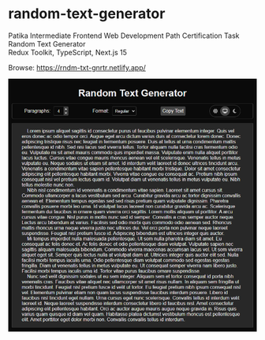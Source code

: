 # random-text-generator
Patika Intermediate Frontend Web Development Path Certification Task
<br>Random Text Generator
<br>Redux Toolkit, TypeScript, Next.js 15

Browse: <https://rndm-txt-gnrtr.netlify.app/>

[![Random Text Generator Preview](./public/images/random-text-generator.png "Browse Random Text Generator")](https://rndm-txt-gnrtr.netlify.app/)
